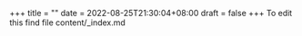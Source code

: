 +++
title =  ""
date = 2022-08-25T21:30:04+08:00
draft = false
+++
To edit this find file content/_index.md
